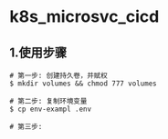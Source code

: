 # k8s_microsvc_cicd

## 1.使用步骤
```shell
# 第一步: 创建持久卷，并赋权
$ mkdir volumes && chmod 777 volumes

# 第二步: 复制环境变量
$ cp env-exampl .env

# 第三步:  

```